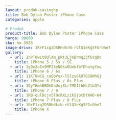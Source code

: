 ```yaml
---
layout: produk-casinghp
title: Bob Dylan Poster iPhone Case
categories: apple

# Produk
product-title: Bob Dylan Poster iPhone Case
harga: 90000
sku: hn-3983
image-drive: 1RrF1xg2D5RHdkrN-rVlQ1eKg5FGrOhe7
gallery:
  - url: 1hPT0wLt8UlAm_pRt3LjKBrmqZ3fGYqDo
    title: iPhone 5 / 5s / SE
  - url: 1g9x2oIv9MPI3eN0kuOUmkfbYDhotgYmq
    title: iPhone 6 / 6s
  - url: 1iKT8wCG_caQbVyx-l5lzy6k0TGS8WhGj
    title: iPhone 6 Plus / 6s Plus
  - url: 1DyYEmhBBDkDaUuj8LrTMD1fbHLZtbQYz
    title: iPhone 7 / 8
  - url: 1RB-qulDcjv5lOcRXLzikSjotDfAHO-K4
    title: iPhone 7 Plus / 8 Plus
  - url: 1RrF1xg2D5RHdkrN-rVlQ1eKg5FGrOhe7
    title: iPhone X
---
```

